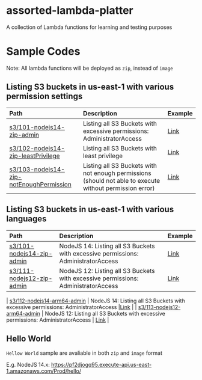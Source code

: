 # assorted-lambda-platter
A collection of Lambda functions for learning and testing purposes

# Sample Codes
Note: All lambda functions will be deployed as `zip`, instead of `image` 

## Listing S3 buckets in us-east-1 with various permission settings

| Path                      | Description                                                                     | Example |
| :---                      | :---                                                                            | :--- |
| [s3/101-nodejs14-zip-admin](s3/101-nodejs14-zip-admin) | Listing all S3 Buckets with excessive permissions: AdministratorAccess | [Link](https://8q7vb5mmsc.execute-api.us-east-1.amazonaws.com/Prod/hello/) |
| [s3/102-nodejs14-zip-leastPrivilege](s3/102-nodejs14-zip-leastPrivilege) | Listing all S3 Buckets with least privilege | [Link](https://g35lykwllh.execute-api.us-east-1.amazonaws.com/Prod/hello/) |
| [s3/103-nodejs14-zip-notEnoughPermission](s3/101-nodejs14-zip-notEnoughPermission) | Listing all S3 Buckets with not enough permissions (should not able to execute without permission error) | [Link](https://524bufksec.execute-api.us-east-1.amazonaws.com/Prod/hello/)

## Listing S3 buckets in us-east-1 with various languages

| Path                      | Description                                                                     | Example |
| :---                      | :---                                                                            | :--- |
| [s3/101-nodejs14-zip-admin](s3/101-nodejs14-zip-admin) | NodeJS 14: Listing all S3 Buckets with excessive permissions: AdministratorAccess |[Link](https://8q7vb5mmsc.execute-api.us-east-1.amazonaws.com/Prod/hello/) |
| [s3/111-nodejs12-zip-admin](s3/111-nodejs12-zip-admin) | NodeJS 12: Listing all S3 Buckets with excessive permissions: AdministratorAccess | [Link](https://35b9ww5ze7.execute-api.us-east-1.amazonaws.com/Prod/hello/)

| [s3/112-nodejs14-arm64-admin](s3/112-nodejs14-arm64-admin) | NodeJS 14: Listing all S3 Buckets with excessive permissions: AdministratorAccess |[Link](https://9j0hmgxfw4.execute-api.us-east-1.amazonaws.com/Prod/hello/) |
| [s3/113-nodejs12-arm64-admin](s3/113-nodejs12-arm64-admin) | NodeJS 12: Listing all S3 Buckets with excessive permissions: AdministratorAccess | [Link](https://m06sej7yja.execute-api.us-east-1.amazonaws.com/Prod/hello/) | 

## Hello World

`Hellow World` sample are avaliable in both `zip` and `image` format

E.g. NodeJS 14.x: https://pf2djogq95.execute-api.us-east-1.amazonaws.com/Prod/hello/